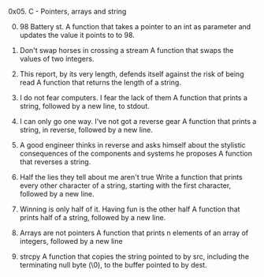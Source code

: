 0x05. C - Pointers, arrays and string

0. 98 Battery st.
A function that takes a pointer to an int as parameter and updates the value it points to to 98.

1. Don't swap horses in crossing a stream
A function that swaps the values of two integers.

2. This report, by its very length, defends itself against the risk of being read
A function that returns the length of a string.

3. I do not fear computers. I fear the lack of them
A function that prints a string, followed by a new line, to stdout.

4. I can only go one way. I've not got a reverse gear
A function that prints a string, in reverse, followed by a new line.

5. A good engineer thinks in reverse and asks himself about the stylistic consequences of the components and systems he proposes
A function that reverses a string.

6. Half the lies they tell about me aren't true
Write a function that prints every other character of a string, starting with the first character, followed by a new line.

7. Winning is only half of it. Having fun is the other half
A function that prints half of a string, followed by a new line.

8. Arrays are not pointers
A function that prints n elements of an array of integers, followed by a new line

9. strcpy
A function that copies the string pointed to by src, including the terminating null byte (\0), to the buffer pointed to by dest.
